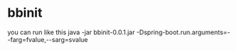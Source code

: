 # bbinit
you can run like this
java -jar bbinit-0.0.1.jar -Dspring-boot.run.arguments=--farg=fvalue,--sarg=svalue